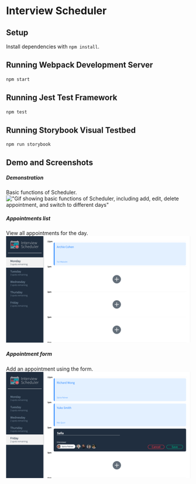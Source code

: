 # Interview Scheduler

## Setup

Install dependencies with `npm install`.

## Running Webpack Development Server

```sh
npm start
```

## Running Jest Test Framework

```sh
npm test
```

## Running Storybook Visual Testbed

```sh
npm run storybook
```
## Demo and Screenshots

##### Demonstration
Basic functions of Scheduler.
!["Gif showing basic functions of Scheduler, including add, edit, delete appointment, and switch to different days"](https://github.com/s-abdale/scheduler/blob/master/docs/Scheduler-demo.gif)

##### Appointments list
View all appointments for the day.
!["Screenshot of main appointments page"](https://github.com/s-abdale/scheduler/blob/master/docs/Appointment-list.png)

##### Appointment form
Add an appointment using the form.
!["Screenshot of form to add appointments"](https://github.com/s-abdale/scheduler/blob/master/docs/Appointment-form.png)